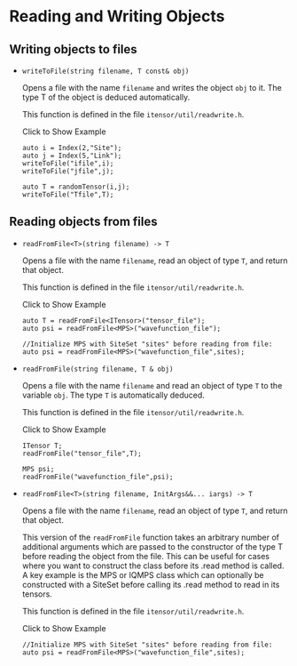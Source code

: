 # Reading and Writing Objects #

## Writing objects to files

* `writeToFile(string filename, T const& obj)`

  Opens a file with the name `filename` and writes the object `obj` to it.
  The type T of the object is deduced automatically.

  This function is defined in the file `itensor/util/readwrite.h`.

  <div class="example_clicker">Click to Show Example</div>

      auto i = Index(2,"Site");
      auto j = Index(5,"Link");
      writeToFile("ifile",i);
      writeToFile("jfile",j);

      auto T = randomTensor(i,j);
      writeToFile("Tfile",T);
        
## Reading objects from files

* `readFromFile<T>(string filename) -> T` <br/>

  Opens a file with the name `filename`, read an object of
  type `T`, and return that object.

  This function is defined in the file `itensor/util/readwrite.h`.

  <div class="example_clicker">Click to Show Example</div>

      auto T = readFromFile<ITensor>("tensor_file");
      auto psi = readFromFile<MPS>("wavefunction_file");

      //Initialize MPS with SiteSet "sites" before reading from file:
      auto psi = readFromFile<MPS>("wavefunction_file",sites);

* `readFromFile(string filename, T & obj)`

  Opens a file with the name `filename` and read an object of
  type `T` to the variable `obj`. The type `T` is automatically
  deduced.

  This function is defined in the file `itensor/util/readwrite.h`.

  <div class="example_clicker">Click to Show Example</div>

      ITensor T;
      readFromFile("tensor_file",T);

      MPS psi;
      readFromFile("wavefunction_file",psi);

* `readFromFile<T>(string filename, InitArgs&&... iargs) -> T`

  Opens a file with the name `filename`, read an object of
  type `T`, and return that object.

  This version of the `readFromFile` function takes an arbitrary
  number of additional arguments which are passed to the constructor
  of the type T before reading the object from the file. This can
  be useful for cases where you want to construct the class
  before its .read method is called. A key example is the MPS or IQMPS
  class which can optionally be constructed with a SiteSet before calling
  its .read method to read in its tensors.

  This function is defined in the file `itensor/util/readwrite.h`.

  <div class="example_clicker">Click to Show Example</div>

      //Initialize MPS with SiteSet "sites" before reading from file:
      auto psi = readFromFile<MPS>("wavefunction_file",sites);

